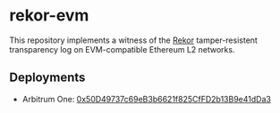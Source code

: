 # rekor-evm

This repository implements a witness of the
[Rekor](https://github.com/sigstore/rekor) tamper-resistent transparency log on
EVM-compatible Ethereum L2 networks.

## Deployments

- Arbitrum One:
  [0x50D49737c69eB3b6621f825CfFD2b13B9e41dDa3](https://arbiscan.io/address/0x50d49737c69eb3b6621f825cffd2b13b9e41dda3)
